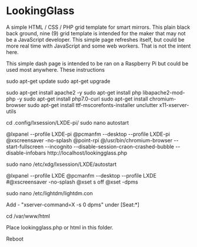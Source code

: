 # LookingGlass
A simple HTML / CSS / PHP grid template for smart mirrors. This plain black back ground, nine (9) grid template is intended for the maker that may not be a JavaScript developer.  This simple page refreshes itself, but could be more real time with JavaScript and some web workers.  That is not the intent here.

This simple dash page is intended to be ran on a Raspberry Pi but could be used most anywhere.  These instructions 

sudo apt-get update
sudo apt-get upgrade

sudo apt-get install apache2 -y
sudo apt-get install php libapache2-mod-php -y
sudo apt-get install php7.0-curl
sudo apt-get install chromium-browser
sudo apt-get install ttf-mscorefonts-installer unclutter x11-xserver-utils

cd .config/lxsession/LXDE-pi/
sudo nano autostart

@lxpanel --profile LXDE-pi
@pcmanfm --desktop --profile LXDE-pi
@xscreensaver -no-splash
@point-rpi
@/usr/bin/chromium-browser --start-fullscreen --incognito --disable-session-craon-crashed-bubble --disable-infobars http://localhost/lookingglass.php

sudo nano /etc/xdg/lxsession/LXDE/autostart

@lxpanel --profile LXDE
@pcmanfm --desktop --profile LXDE
#@xscreensaver -no-splash
@xset s off
@xset -dpms

sudo nano /etc/lightdm/lightdm.con

Add - "xserver-command=X -s 0 dpms" under [Seat:*]

cd /var/www/html

Place lookingglass.php or html in this folder.

Reboot
